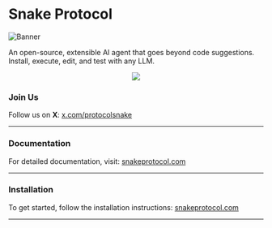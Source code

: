 # Snake Protocol

![Banner](https://i.imgur.com/Lo8XOt2.png)

An open-source, extensible AI agent that goes beyond code suggestions.  
Install, execute, edit, and test with any LLM.

<p align="center">
  <a href="https://opensource.org/licenses/Apache-2.0">
    <img src="https://img.shields.io/badge/License-Apache_2.0-blue.svg">
  </a>


### **Join Us**
Follow us on **X**: [x.com/protocolsnake](https://x.com/protocolsnake)

---

### **Documentation**
For detailed documentation, visit: [snakeprotocol.com](https://snakeprotocol.com)

---

### **Installation**
To get started, follow the installation instructions: [snakeprotocol.com](https://snakeprotocol.com)

---

